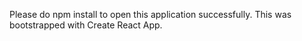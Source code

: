 Please do npm install to open this application successfully. This was bootstrapped with Create React App.
